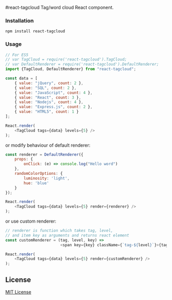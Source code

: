 #react-tagcloud
Tag/word cloud React component.

### Installation

```
npm install react-tagcloud
```

### Usage

```javascript
// For ES5
// var TagCloud = require('react-tagcloud').TagCloud;
// var DefaultRenderer = require('react-tagcloud').DefaultRenderer;
import {TagCloud, DefaultRenderer} from "react-tagcloud";

const data = [
    { value: "jQuery", count: 2 },
    { value: "SQL", count: 2 },
    { value: "JavaScript", count: 4 },
    { value: "React", count: 3 },
    { value: "Nodejs", count: 4 },
    { value: "Express.js", count: 2 },
    { value: "HTML5", count: 1 }
];

React.render(
    <TagCloud tags={data} levels={5} />
);
```
or modify behaviour of default renderer:

```javascript
const renderer = DefaultRenderer({
    props: {
        onClick: (e) => console.log("Hello word")
    },
    randomColorOptions: {
        luminosity: 'light',
        hue: 'blue'
    }
});

React.render(
    <TagCloud tags={data} levels={5} render={renderer} />
);
```

or use custom renderer:

```javascript
// renderer is function which takes tag, level,
// and item key as arguments and returns react element
const customRenderer = (tag, level, key) =>
                        <span key={key} className={`tag-${level}`}>{tag.value}</span>;

React.render(
    <TagCloud tags={data} levels={5} render={customRenderer} />
);
```

## License

[MIT License](https://github.com/madox2/react-tagcloud/blob/master/LICENSE)


